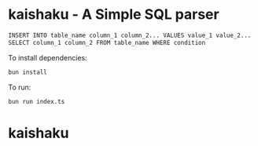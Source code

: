 # kaishaku - A Simple SQL parser

```bash
INSERT INTO table_name column_1 column_2... VALUES value_1 value_2...
SELECT column_1 column_2 FROM table_name WHERE condition
```


To install dependencies:

```bash
bun install
```

To run:

```bash
bun run index.ts
```


# kaishaku
